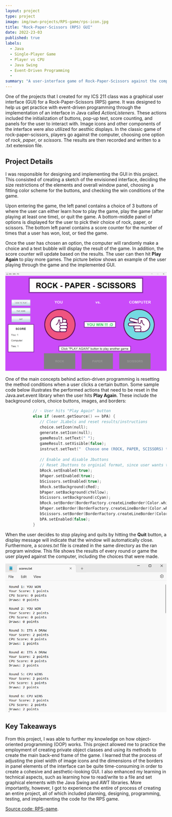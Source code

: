 ```yaml
---
layout: project
type: project
image: img/own-projects/RPS-game/rps-icon.jpg
title: "Rock-Paper-Scissors (RPS) GUI"
date: 2022-23-03
published: true
labels:
  - Java
  - Single-Player Game
  - Player vs CPU
  - Java Swing
  - Event-Driven Programming
  - 
summary: "A user-interface game of Rock-Paper-Scissors against the computer in Java for my ICS 211 course. Java AWT and Java Swing libraries were used for the creation of graphical elements. Action listeners were also implemented for event-driven programming for the graphical user interface (GUI)."
---
```


One of the projects that I created for my ICS 211 class was a graphical user interface (GUI) for a Rock-Paper-Scissors (RPS) game. It was designed to help us get practice with event-driven programming through the implementation of an interface in Java called _ActionListeners_. These actions included the initialization of buttons, pop-up text, score counting, and panels for the user to interact with. Image icons and other components of the interface were also utilized for aesthic displays. In the classic game of rock-paper-scissors, players go against the computer, choosing one option of _rock_, _paper_, or _scissors_. The results are then recorded and written to a .txt extension file.

## Project Details

I was responsible for designing and implementing the GUI in this project. This consisted of creating a sketch of the envisioned interface, deciding the size restrictions of the elements and overall window panel, choosing a fitting color scheme for the buttons, and checking the win conditions of the game. 

Upon entering the game, the left panel contains a choice of 3 buttons of where the user can either learn how to play the game, play the game (after playing at least one time), or quit the game. A bottom-middle panel of options is displayed for the user to pick their choice of rock, paper, or scissors. The bottom left panel contains a score counter for the number of times that a user has won, lost, or tied the game. 

Once the user has chosen an option, the computer will randomly make a choice and a text bubble will display the result of the game. In addition, the score counter will update based on the results. The user can then hit **Play Again** to play more games. The picture below shows an example of the user playing through the game and the implemented GUI.

<img class="img-fluid" src="../img/own-projects/RPS-game/rps_game.png">

One of the main concepts behind action-driven programming is resetting the method conditions when a user clicks a certain button. Some sample code below illustrates the performed actions that need to be reset in the Java.awt.event library when the user hits **Play Again**. These include the background colors, choice buttons, images, and borders:

```cpp
            // - User hits "Play Again" button
            else if (event.getSource() == bPA) {
               // Clear JLabels and reset results/instructions
               choice.setIcon(null);
               generate.setIcon(null);
               gameResult.setText(" ");
               gameResult.setVisible(false);
               instruct.setText("  Choose one (ROCK, PAPER, SCISSORS) to play  ");
               
               // Enable and disable Jbuttons
               // Reset Jbuttons to orginial format, since user wants to play another game
               bRock.setEnabled(true);
               bPaper.setEnabled(true);
               bScissors.setEnabled(true);
               bRock.setBackground(cRed);
               bPaper.setBackground(cYellow);
               bScissors.setBackground(cCyan);
               bRock.setBorder(BorderFactory.createLineBorder(Color.white, 5, true));
               bPaper.setBorder(BorderFactory.createLineBorder(Color.white, 5, true));
               bScissors.setBorder(BorderFactory.createLineBorder(Color.white, 5, true));
               bPA.setEnabled(false);
            }
```
When the user decides to stop playing and quits by hitting the **Quit** button, a display message will indicate that the window will automatically close. Furthermore, a _scores.txt_ file is created in the same directory as the ran program window. This file shows the results of every round or game the user played against the computer, including the choices that were made. 

<img class="img-fluid" src="../img/own-projects/RPS-game/scores_txt.png">

## Key Takeaways

From this project, I was able to further my knowledge on how object-oriented programming (OOP) works. This project allowed me to practice the employment of creating private object classes and using its methods to create the main back-end frame of the game. I learned that the process of adjusting the pixel width of image icons and the dimensions of the borders in panel elements of the interface can be quite time-consuming in order to create a cohesive and aesthetic-looking GUI. I also enhanced my learning in technical aspects, such as learning how to read/write to a file and set graphical elements with the Java Swing and AWT libraries. More importantly, however, I got to experience the entire of process of creating an entire project, all of which included planning, designing, programming, testing, and implementing the code for the RPS game.

[Source code: RPS-game](https://github.com/jpinera/RPS-game).
